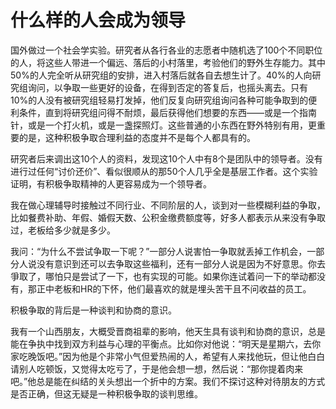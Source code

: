 # 什么样的人会成为领导

国外做过一个社会学实验。研究者从各行各业的志愿者中随机选了100个不同职位的人，将这些人带进一个偏远、落后的小村落里，考验他们的野外生存能力。其中50%的人完全听从研究组的安排，进入村落后就各自去想生计了。40%的人向研究组询问，以争取一些更好的设备，在得到否定的答复后，也摇头离去。只有10%的人没有被研究组轻易打发掉，他们反复向研究组询问各种可能争取到的便利条件，直到将研究组问得不耐烦，最后获得他们想要的东西——或是一个指南针，或是一个打火机，或是一盏探照灯。这些普通的小东西在野外特别有用，更重要的是，这种积极争取合理利益的态度并不是每个人都具有的。 

研究者后来调出这10个人的资料，发现这10个人中有8个是团队中的领导者。没有进行过任何“讨价还价”、看似很顺从的那50个人几乎全是基层工作者。这个实验证明，有积极争取精神的人更容易成为一个领导者。 

我在做心理辅导时接触过不同行业、不同阶层的人，谈到对一些模糊利益的争取，比如餐费补助、年假、婚假天数、公积金缴费额度等，好多人都表示从来没有争取过，老板给多少就是多少。 

我问：“为什么不尝试争取一下呢？”一部分人说害怕一争取就丢掉工作机会，一部分人说没有意识到还可以去争取这些福利，还有一部分人说是因为不好意思。你去爭取了，哪怕只是尝试了一下，也有实现的可能。如果你连试着问一下的举动都没有，那正中老板和HR的下怀，他们最喜欢的就是埋头苦干且不问收益的员工。 

积极争取的背后是一种谈判和协商的意识。 

我有一个山西朋友，大概受晋商祖辈的影响，他天生具有谈判和协商的意识，总是能在争执中找到双方利益与心理的平衡点。比如你对他说：“明天是星期六，去你家吃晚饭吧。”因为他是个非常小气但爱热闹的人，希望有人来找他玩，但让他白白请别人吃顿饭，又觉得太吃亏了，于是他会想一想，然后说：“那你提着肉来吧。”他总是能在纠结的关头想出一个折中的方案。我们不探讨这种对待朋友的方式是否正确，但这无疑是一种积极争取的谈判思维。